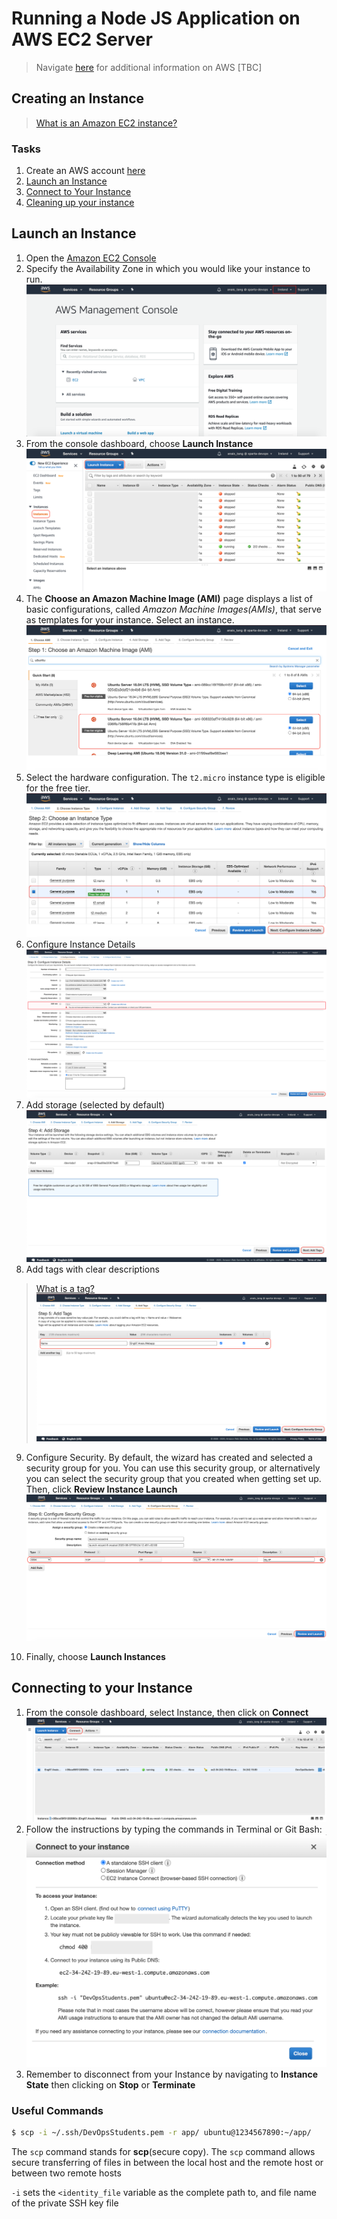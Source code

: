 # Running a Node JS Application on AWS EC2 Server 

> Navigate [here](https://github.com/naistangz/Technical_Training/blob/master/docs/Week8_CloudServices/aws.md) for additional information on AWS [TBC]

## Creating an Instance 
> [What is an Amazon EC2 instance?](https://github.com/naistangz/Technical_Training/blob/master/docs/Week8_CloudServices/aws.md)

### Tasks
1. Create an AWS account [here](https://aws.amazon.com/)
2. [Launch an Instance](#launch-an-instance)
3. [Connect to Your Instance](#connecting-to-your-instance)
4. [Cleaning up your instance](#cleaning-up-your-instance)

## Launch an Instance
1. Open the [Amazon EC2 Console](https://console.aws.amazon.com/ec2/)
2. Specify the Availability Zone in which you would like your instance to run.
![change_location](./images/change_location.png)
3. From the console dashboard, choose **Launch Instance**
![instances_launch](./images/instances_launch_instance.png)
4. The **Choose an Amazon Machine Image (AMI)** page displays a list of basic configurations, called *Amazon Machine Images(AMIs)*, that serve as templates for your instance. Select an instance.
![choose_ami](./images/choose_AMI_ubuntu.png)
5. Select the hardware configuration. The `t2.micro` instance type is eligible for the free tier.
![choose_instance](./images/choose_instance_type.png)
6. Configure Instance Details 
![configure_instance](./images/configure_instance_details.png)
7. Add storage (selected by default)
![add_storage](./images/add_storage.png)
8. Add tags with clear descriptions
> [What is a tag?](https://docs.aws.amazon.com/AWSEC2/latest/UserGuide/Using_Tags.html)
![add_tags](./images/add_tags.png)

9. Configure Security. By default, the wizard has created and selected a security group for you. You can use this security group, or alternatively you can select the security group that you created when getting set up. Then, click **Review Instance Launch**
![configure_security](./images/configure_security_group.png)

10. Finally, choose **Launch Instances**

## Connecting to your Instance
1. From the console dashboard, select Instance, then click on **Connect**
![connect_instance](./images/connect_instance.png)
2. Follow the instructions by typing the commands in Terminal or Git Bash:
![connect_to_instance_details](./images/connection_details_instance.png)
3. Remember to disconnect from your Instance by navigating to **Instance State** then clicking on **Stop** or **Terminate**

### Useful Commands 
```bash
$ scp -i ~/.ssh/DevOpsStudents.pem -r app/ ubuntu@1234567890:~/app/
```
The `scp` command stands for **scp**(secure copy). The `scp` command allows secure transferring of files in between the local host and the remote host or between two remote hosts

`-i` sets the `<identity_file` variable as the complete path to, and file name of the private SSH key file
